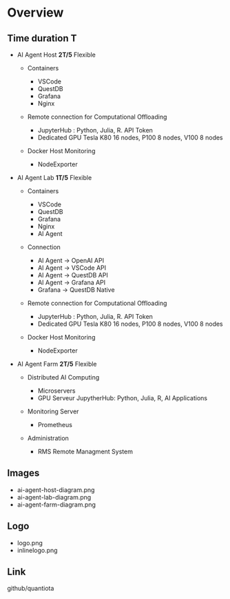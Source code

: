 # Overview 

 ## Time duration T

 - AI Agent Host  **2T/5** Flexible
   - Containers
     - VSCode
     - QuestDB
     - Grafana
     - Nginx 
  
   - Remote connection for Computational Offloading
     - JupyterHub : Python, Julia, R.   API Token
     - Dedicated GPU  Tesla K80 16 nodes, P100 8 nodes, V100  8 nodes
  
   - Docker Host Monitoring
     - NodeExporter 

 - AI Agent Lab   **1T/5** Flexible
   - Containers
     - VSCode
     - QuestDB
     - Grafana
     - Nginx
     - AI Agent 

   - Connection
     - AI Agent -> OpenAI   API 
     - AI Agent -> VSCode   API
     - AI Agent -> QuestDB  API
     - AI Agent -> Grafana  API
     - Grafana  -> QuestDB  Native
 
   - Remote connection for Computational Offloading
     - JupyterHub : Python, Julia, R.   API Token
     - Dedicated GPU   Tesla K80 16 nodes, P100 8 nodes, V100 8 nodes
    
    - Docker Host Monitoring
      - NodeExporter 

 - AI Agent Farm  **2T/5**  Flexible

   - Distributed AI Computing

     - Microservers
     - GPU Serveur  JupytherHub: Python, Julia, R, AI Applications

   - Monitoring Server
     - Prometheus

   - Administration
     - RMS Remote Managment System


## Images

- ai-agent-host-diagram.png
- ai-agent-lab-diagram.png
- ai-agent-farm-diagram.png
  
## Logo

- logo.png
- inlinelogo.png

## Link

github/quantiota
